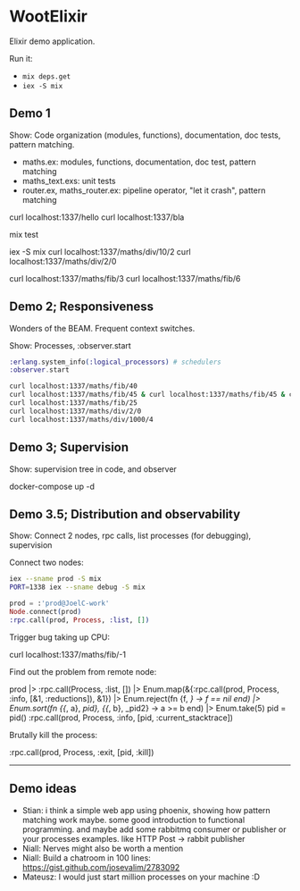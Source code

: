 # WootElixir

Elixir demo application.

Run it:

- `mix deps.get`
- `iex -S mix`

## Demo 1

Show: Code organization (modules, functions), documentation, doc tests, pattern matching.

- maths.ex: modules, functions, documentation, doc test, pattern matching
- maths_text.exs: unit tests
- router.ex, maths_router.ex: pipeline operator, "let it crash", pattern matching

curl localhost:1337/hello
curl localhost:1337/bla

mix test

iex -S mix
curl localhost:1337/maths/div/10/2
curl localhost:1337/maths/div/2/0

curl localhost:1337/maths/fib/3
curl localhost:1337/maths/fib/6

## Demo 2; Responsiveness

Wonders of the BEAM. Frequent context switches.

Show: Processes, :observer.start

```elixir
:erlang.system_info(:logical_processors) # schedulers
:observer.start
```

```bash
curl localhost:1337/maths/fib/40
curl localhost:1337/maths/fib/45 & curl localhost:1337/maths/fib/45 & curl localhost:1337/maths/fib/45 & curl localhost:1337/maths/fib/45 & curl localhost:1337/maths/fib/45 & curl localhost:1337/maths/fib/45 & curl localhost:1337/maths/fib/45 & curl localhost:1337/maths/fib/45 & curl localhost:1337/maths/fib/45 (44s)
curl localhost:1337/maths/fib/25
curl localhost:1337/maths/div/2/0
curl localhost:1337/maths/div/1000/4
```

## Demo 3; Supervision

Show: supervision tree in code, and observer

docker-compose up -d


## Demo 3.5; Distribution and observability

Show: Connect 2 nodes, rpc calls, list processes (for debugging), supervision

Connect two nodes:

```bash
iex --sname prod -S mix
PORT=1338 iex --sname debug -S mix
```

```elixir
prod = :'prod@JoelC-work'
Node.connect(prod)
:rpc.call(prod, Process, :list, [])
```

Trigger bug taking up CPU:

curl localhost:1337/maths/fib/-1

Find out the problem from remote node:

prod |> :rpc.call(Process, :list, []) |> Enum.map(&{:rpc.call(prod, Process, :info, [&1, :reductions]), &1}) |> Enum.reject(fn {f, _} -> f == nil end) |> Enum.sort(fn {{_, a}, _pid}, {{_, b}, _pid2} -> a >= b end) |> Enum.take(5)
pid = pid()
:rpc.call(prod, Process, :info, [pid, :current_stacktrace])

Brutally kill the process:

:rpc.call(prod, Process, :exit, [pid, :kill])

---

## Demo ideas

- Stian: i think a simple web app using phoenix, showing how pattern matching work maybe. some good introduction to functional programming. and maybe add some rabbitmq consumer or publisher or your processes examples. like HTTP Post -> rabbit publisher
- Niall: Nerves might also be worth a mention
- Niall: Build a chatroom in 100 lines: https://gist.github.com/josevalim/2783092
- Mateusz: I would just start million processes on your machine :D
